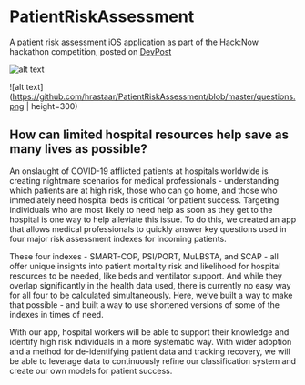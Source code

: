 # PatientRiskAssessment
A patient risk assessment iOS application as part of the Hack:Now hackathon competition, posted on [DevPost](https://devpost.com/software/priorisk)

![alt text](https://github.com/hrastaar/PatientRiskAssessment/blob/master/introduction.png)

![alt text](https://github.com/hrastaar/PatientRiskAssessment/blob/master/questions.png | height=300)


## How can limited hospital resources help save as many lives as possible? 
An onslaught of COVID-19 afflicted patients at hospitals worldwide is creating nightmare scenarios for medical professionals - understanding which patients are at high risk, those who can go home, and those who immediately need hospital beds is critical for patient success. 
Targeting individuals who are most likely to need help as soon as they get to the hospital is one way to help alleviate this issue. 
To do this, we created an app that allows medical professionals to quickly answer key questions used in four major risk assessment indexes for incoming patients.

These four indexes - SMART-COP, PSI/PORT, MuLBSTA, and SCAP - all offer unique insights into patient mortality risk and likelihood for hospital resources to be needed, like beds and ventilator support. 
And while they overlap significantly in the health data used, there is currently no easy way for all four to be calculated simultaneously. 
Here, we’ve built a way to make that possible - and built a way to use shortened versions of some of the indexes in times of need.

With our app, hospital workers will be able to support their knowledge and identify high risk individuals in a more systematic way. 
With wider adoption and a method for de-identifying patient data and tracking recovery, we will be able to leverage data to continuously refine our classification system and create our own models for patient success.
